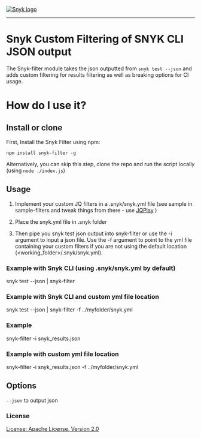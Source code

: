 [![Snyk logo](https://snyk.io/style/asset/logo/snyk-print.svg)](https://snyk.io)

***

# Snyk Custom Filtering of SNYK CLI JSON output
The Snyk-filter module takes the json outputted from `snyk test --json` and adds custom filtering for results filtering as well as breaking options for CI usage.

# How do I use it?

## Install or clone

First, Install the Snyk Filter using npm:

`npm install snyk-filter -g`

Alternatively, you can skip this step, clone the repo and run the script locally (using `node ./index.js`)

## Usage

1. Implement your custom JQ filters in a .snyk/snyk.yml file (see sample in sample-filters and tweak things from there - use [JQPlay](https://jqplay.org/) )

2. Place the snyk.yml file in .snyk folder

2. Then pipe you snyk test json output into snyk-filter or use the -i argument to input a json file. Use the -f argument to point to the yml file containing your custom filters if you are not using the default location (<working_folder>/.snyk/snyk.yml).

### Example with Snyk CLI (using .snyk/snyk.yml by default)
snyk test --json | snyk-filter

### Example with Snyk CLI and custom yml file location
snyk test --json | snyk-filter -f ../myfolder/snyk.yml

### Example
snyk-filter -i snyk_results.json

### Example with custom yml file location
snyk-filter -i snyk_results.json -f ../myfolder/snyk.yml

## Options
`--json` to output json

### License

[License: Apache License, Version 2.0](LICENSE)
